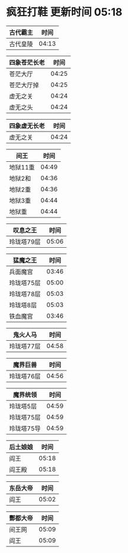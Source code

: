 # 疯狂打鞋 更新时间 05:18

| 古代霸主   | 时间    |
|--------|-------|
| 古代皇陵 | 04:13 |

| 四象苍茫长老   | 时间    |
|--------|-------|
| 苍茫大厅 | 04:25 |
| 苍茫大厅掉 | 04:25 |
| 虚无之关 | 04:24 |
| 虚无之头 | 04:24 |

| 四象虚无长老   | 时间    |
|--------|-------|
| 虚无之关 | 04:24 |

| 间王   | 时间    |
|--------|-------|
| 地狱11重 | 04:49 |
| 地狱2和 | 04:36 |
| 地狱2重 | 04:36 |
| 地狱3重 | 04:44 |
| 地狱重 | 04:44 |

| 叹息之王   | 时间    |
|--------|-------|
| 玲珑塔79层 | 05:06 |

| 猛魔之王   | 时间    |
|--------|-------|
| 兵面魔宫 | 03:46 |
| 玲珑塔75层 | 05:00 |
| 玲珑塔78层 | 05:03 |
| 玲珑塔8层 | 05:03 |
| 铁血魔宫 | 03:46 |

| 鬼火人马   | 时间    |
|--------|-------|
| 玲珑塔77层 | 04:58 |

| 魔界巨兽   | 时间    |
|--------|-------|
| 玲珑塔76层 | 04:56 |

| 魔界统领   | 时间    |
|--------|-------|
| 玲珑塔5层 | 04:59 |
| 玲珑塔75层 | 04:59 |
| 玲珑塔75导 | 04:59 |

| 后土娘娘   | 时间    |
|--------|-------|
| 阎王 | 05:18 |
| 阎王殿 | 05:18 |

| 东岳大帝   | 时间    |
|--------|-------|
| 阎王 | 05:02 |

| 酆都大帝   | 时间    |
|--------|-------|
| 间王网 | 05:09 |
| 阎王 | 05:09 |